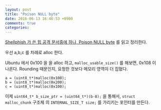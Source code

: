```yaml
---
layout: post
title: "Poison NULL byte"
date: 2016-06-13 16:46:53 +0900
comments: true
categories: 
---
```


[Shellphish 가 쓴 힙 공격 문서중에 하나, Poison NULL byte](https://github.com/shellphish/how2heap/blob/master/poison_null_byte.c) 를 읽고 정리한다.

우선 a,b,c 를 차례로 alloc 한다.

Ubuntu 에서 0x100 을 을 alloc 하고, `malloc_usable_size()` 를 해보면, 0x108 이 나온다. Rounding 때문인지, 요청한 것보다 메모리 영역이 더 잡혔다.

```
a = (uint8_t*)malloc(0x100);
b = (uint8_t*)malloc(0x200);
c = (uint8_t*)malloc(0x100);
```

이제 `uint64_t* b_size_ptr = (uint64_t*)(b-8);` 을 통해서, `struct malloc_chunk` 구조체 의 `INTERNAL_SIZE_T size;` 를 가리키는 포인터를 만든다.
